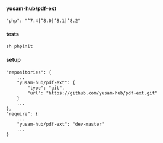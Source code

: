 #### yusam-hub/pdf-ext

    "php": "^7.4|^8.0|^8.1|^8.2"

#### tests

    sh phpinit

#### setup

    "repositories": {
        ...
        "yusam-hub/pdf-ext": {
            "type": "git",
            "url": "https://github.com/yusam-hub/pdf-ext.git"
        }
        ...
    },
    "require": {
        ...
        "yusam-hub/pdf-ext": "dev-master"
        ...
    }